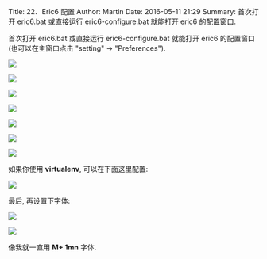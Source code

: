 Title: 22、Eric6 配置
Author: Martin
Date: 2016-05-11 21:29
Summary: 首次打开 eric6.bat 或直接运行 eric6-configure.bat 就能打开 eric6 的配置窗口.

首次打开 eric6.bat 或直接运行 eric6-configure.bat 就能打开 eric6 的配置窗口 (也可以在主窗口点击 "setting" \-\> "Preferences").

![](http://i64.tinypic.com/opobjc.jpg)

![](http://i65.tinypic.com/2aj42zd.jpg)

![](http://i68.tinypic.com/mkiwaq.jpg)

![](http://i68.tinypic.com/b3wrvn.jpg)

![](http://i66.tinypic.com/2qm0js9.jpg)

![](http://i67.tinypic.com/33pfyhs.jpg)

![](http://i64.tinypic.com/28k6lbr.jpg)

如果你使用 **virtualenv**, 可以在下面这里配置:

![](http://i66.tinypic.com/346ouar.jpg)

最后, 再设置下字体:

![](http://i64.tinypic.com/6gdhyw.jpg)

![](http://i66.tinypic.com/4ghu2h.jpg)

像我就一直用 **M+ 1mn** 字体.
